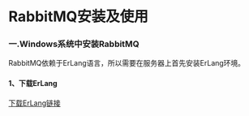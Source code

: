 # RabbitMQ安装及使用

### 一.Windows系统中安装RabbitMQ

RabbitMQ依赖于ErLang语言，所以需要在服务器上首先安装ErLang环境。

#### 1、下载ErLang
[下载ErLang链接](http://www.erlang.org/downloads)



